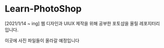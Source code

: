# Learn-PhotoShop
[2021/1/14 ~ ing] 웹 디자인과 UIUX 제작을 위해 공부한 포토샵을 올릴 레포지터리 입니다.

이곳에 사진 파일들이 올라갈 예정입니다
